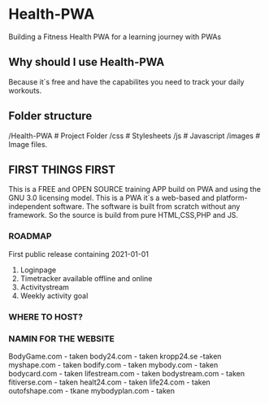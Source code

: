 # Health-PWA
Building a Fitness Health PWA for a learning journey with PWAs

## Why should I use Health-PWA 
Because it´s free and have the capabilites you need to track your daily workouts.

## Folder structure
/Health-PWA   # Project Folder
    /css      # Stylesheets
    /js       # Javascript
    /images   # Image files.

## FIRST THINGS FIRST
This is a FREE and OPEN SOURCE training APP build on PWA and using the GNU 3.0 licensing model. This is a PWA it´s a web-based and platform-independent software. 
The software is built from scratch without any framework. So the source is build from pure HTML,CSS,PHP and JS. 

### ROADMAP
First public release containing
2021-01-01 
1. Loginpage
2. Timetracker available offline and online
3. Activitystream
4. Weekly activity goal

### WHERE TO HOST?

### NAMIN FOR THE WEBSITE
BodyGame.com - taken
body24.com - taken
kropp24.se -taken
myshape.com - taken
bodify.com - taken
mybody.com - taken
bodycard.com - taken
lifestream.com - taken
bodystream.com - taken 
fitiverse.com - taken
healt24.com - taken
life24.com - taken
outofshape.com - tkane
mybodyplan.com - taken

